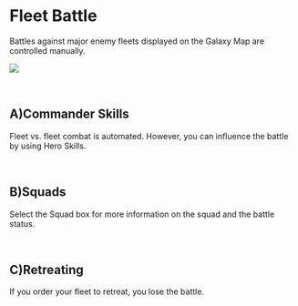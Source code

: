 # Fleet Battle

 Battles against major enemy fleets displayed on the Galaxy Map are controlled manually.

![](http://astrokings.s3.amazonaws.com/html/img/help/503_001fleetbattle_1.jpg)

<br>

## A)Commander Skills

 Fleet vs. fleet combat is automated. However, you can influence the battle by using Hero Skills.

<br>

## B)Squads

 Select the Squad box for more information on the squad and the battle status.

<br>

## C)Retreating

 If you order your fleet to retreat, you lose the battle.